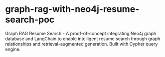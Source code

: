 # graph-rag-with-neo4j-resume-search-poc
 Graph RAG Resume Search - A proof-of-concept integrating Neo4j graph database and LangChain to enable intelligent resume search through graph relationships and retrieval-augmented generation. Built with Cypher query engine.
